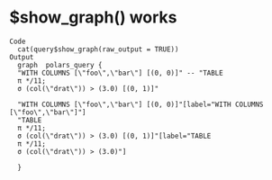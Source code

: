 # $show_graph() works

    Code
      cat(query$show_graph(raw_output = TRUE))
    Output
      graph  polars_query {
      "WITH COLUMNS [\"foo\",\"bar\"] [(0, 0)]" -- "TABLE
      π */11;
      σ (col(\"drat\")) > (3.0) [(0, 1)]"
      
      "WITH COLUMNS [\"foo\",\"bar\"] [(0, 0)]"[label="WITH COLUMNS [\"foo\",\"bar\"]"]
      "TABLE
      π */11;
      σ (col(\"drat\")) > (3.0) [(0, 1)]"[label="TABLE
      π */11;
      σ (col(\"drat\")) > (3.0)"]
      
      }

